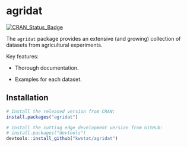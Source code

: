 # agridat

[![CRAN_Status_Badge](http://www.r-pkg.org/badges/version/agridat)](https://cran.r-project.org/package=agridat)

The `agridat` package provides an extensive (and growing) collection of datasets from agricultural experiments.

Key features:

* Thorough documentation.

* Examples for each dataset.

## Installation

```R
# Install the released version from CRAN:
install.packages("agridat")

# Install the cutting edge development version from GitHub:
# install.packages("devtools")
devtools::install_github("kwstat/agridat")
```

